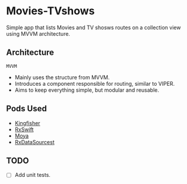 # Movies-TVshows

Simple app that lists Movies and TV shosws routes on a collection view using MVVM architecture.

## Architecture

``MVVM``

- Mainly uses the structure from MVVM.
- Introduces a component responsible for routing, similar to VIPER.
- Aims to keep everything simple, but modular and reusable.

## Pods Used

- [Kingfisher](https://github.com/onevcat/Kingfisher)
- [RxSwift](https://github.com/ReactiveX/RxSwift)
- [Moya](https://github.com/Moya/Moya)
- [RxDataSourcest](https://github.com/RxSwiftCommunity/RxDataSourcest)


## TODO

- [ ] Add unit tests.
